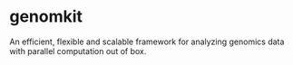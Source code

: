 # genomkit
An efficient, flexible and scalable framework for analyzing genomics data with parallel computation out of box.

